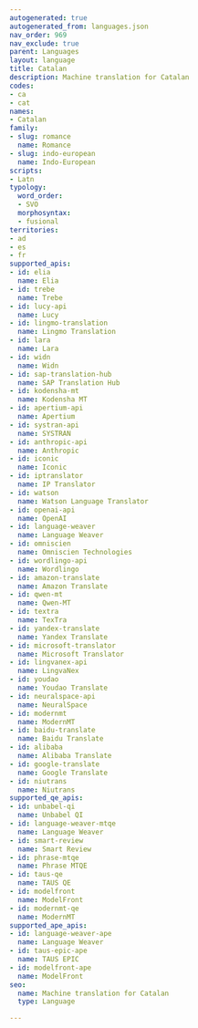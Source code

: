 ```yaml
---
autogenerated: true
autogenerated_from: languages.json
nav_order: 969
nav_exclude: true
parent: Languages
layout: language
title: Catalan
description: Machine translation for Catalan
codes:
- ca
- cat
names:
- Catalan
family:
- slug: romance
  name: Romance
- slug: indo-european
  name: Indo-European
scripts:
- Latn
typology:
  word_order:
  - SVO
  morphosyntax:
  - fusional
territories:
- ad
- es
- fr
supported_apis:
- id: elia
  name: Elia
- id: trebe
  name: Trebe
- id: lucy-api
  name: Lucy
- id: lingmo-translation
  name: Lingmo Translation
- id: lara
  name: Lara
- id: widn
  name: Widn
- id: sap-translation-hub
  name: SAP Translation Hub
- id: kodensha-mt
  name: Kodensha MT
- id: apertium-api
  name: Apertium
- id: systran-api
  name: SYSTRAN
- id: anthropic-api
  name: Anthropic
- id: iconic
  name: Iconic
- id: iptranslator
  name: IP Translator
- id: watson
  name: Watson Language Translator
- id: openai-api
  name: OpenAI
- id: language-weaver
  name: Language Weaver
- id: omniscien
  name: Omniscien Technologies
- id: wordlingo-api
  name: Wordlingo
- id: amazon-translate
  name: Amazon Translate
- id: qwen-mt
  name: Qwen-MT
- id: textra
  name: TexTra
- id: yandex-translate
  name: Yandex Translate
- id: microsoft-translator
  name: Microsoft Translator
- id: lingvanex-api
  name: LingvaNex
- id: youdao
  name: Youdao Translate
- id: neuralspace-api
  name: NeuralSpace
- id: modernmt
  name: ModernMT
- id: baidu-translate
  name: Baidu Translate
- id: alibaba
  name: Alibaba Translate
- id: google-translate
  name: Google Translate
- id: niutrans
  name: Niutrans
supported_qe_apis:
- id: unbabel-qi
  name: Unbabel QI
- id: language-weaver-mtqe
  name: Language Weaver
- id: smart-review
  name: Smart Review
- id: phrase-mtqe
  name: Phrase MTQE
- id: taus-qe
  name: TAUS QE
- id: modelfront
  name: ModelFront
- id: modernmt-qe
  name: ModernMT
supported_ape_apis:
- id: language-weaver-ape
  name: Language Weaver
- id: taus-epic-ape
  name: TAUS EPIC
- id: modelfront-ape
  name: ModelFront
seo:
  name: Machine translation for Catalan
  type: Language

---
```


